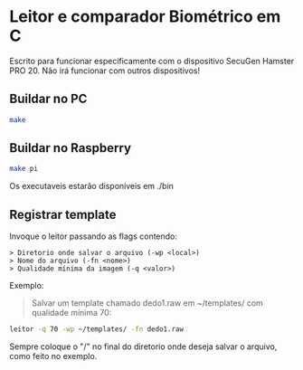 # Leitor e comparador Biométrico em C

Escrito para funcionar especificamente com o dispositivo SecuGen Hamster PRO 20. Não irá funcionar com outros dispositivos!

## Buildar no PC
```bash
make
```

## Buildar no Raspberry
```bash
make pi
```

Os executaveis estarão disponíveis em ./bin

## Registrar template

Invoque o leitor passando as flags contendo:

    > Diretorio onde salvar o arquivo (-wp <local>)
    > Nome do arquivo (-fn <nome>)
    > Qualidade mínima da imagem (-q <valor>)

Exemplo:

> Salvar um template chamado dedo1.raw em ~/templates/ com qualidade mínima 70:


```bash
leitor -q 70 -wp ~/templates/ -fn dedo1.raw
```

Sempre coloque o "/" no final do diretorio onde deseja salvar o arquivo, como feito no exemplo.